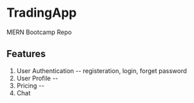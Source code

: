 # TradingApp
MERN Bootcamp Repo
 ## Features
 1. User Authentication -- registeration, login, forget password
 2. User Profile -- 
 3. Pricing -- 
 4. Chat